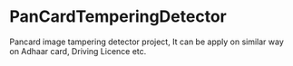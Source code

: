 # PanCardTemperingDetector
Pancard image tampering detector project, It can be apply on similar way on Adhaar card, Driving Licence etc.
